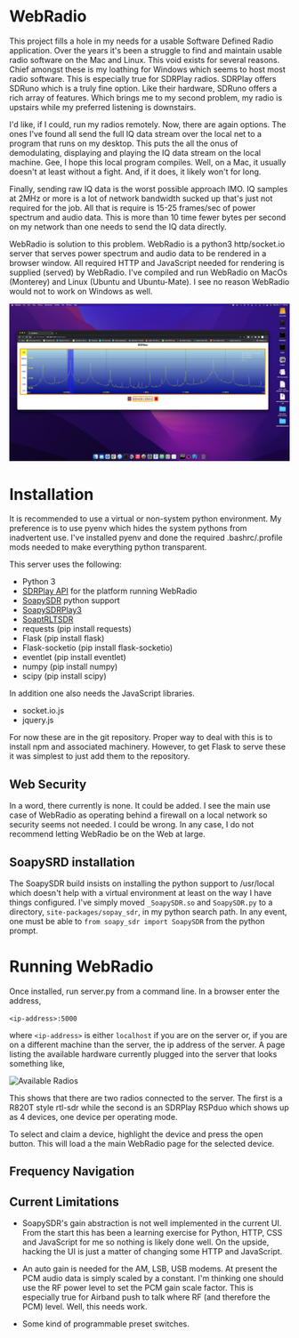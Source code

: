 # WebRadio

This project fills a hole in my needs for a usable Software Defined Radio application.
Over the years it's been a struggle to find and maintain usable radio software on the
Mac and Linux. This void exists for several reasons. Chief amongst these is my loathing
for Windows which seems to host most radio software. This is especially true for SDRPlay
radios. SDRPlay offers SDRuno which is a truly fine option. Like their hardware, SDRuno 
offers a rich array of features. Which brings me to my second problem, my radio is 
upstairs while my preferred listening is downstairs. 

I'd like, if I could, run my radios remotely. Now, there are again options. The ones I've 
found all send the full IQ data stream over the local net to a program that runs on my 
desktop. This puts the all the onus of demodulating, displaying and playing the 
IQ data stream on the local machine. Gee, I hope this local program compiles. Well, on a 
Mac, it usually doesn't at least without a fight. And, if it does, it likely won't for long.

Finally, sending raw IQ data is the worst possible approach IMO. IQ samples at 2MHz or more
is a lot of network bandwidth sucked up that's just not required for the job. All that is
require is 15-25 frames/sec of power spectrum and audio data. This is more than 10 time 
fewer bytes per second on my network than one needs to send the IQ data directly.

WebRadio is solution to this problem. WebRadio is a python3 http/socket.io server that 
serves power spectrum and audio data to be rendered in a browser window. All required HTTP 
and JavaScript needed for rendering is supplied (served) by WebRadio. I've compiled and
run WebRadio on MacOs (Monterey) and Linux (Ubuntu and Ubuntu-Mate). I see no reason 
WebRadio would not to work on Windows as well.

![WebRadio Screen Shot](img/screenshot.png)

# Installation

It is recommended to use a virtual or non-system python environment. My preference is 
to use pyenv which hides the system pythons from inadvertent use. I've installed pyenv
and done the required .bashrc/.profile mods needed to make everything python transparent.  
 
This server uses the following:

- Python 3
- [SDRPlay API](https://sdrplay.com) for the platform running WebRadio 
- [SoapySDR](https://github.com/pothosware/SoapySDR)  python support
- [SoapySDRPlay3](https://github/pothosware/SoapySDRPlay3)
- [SoaptRLTSDR](https://github.com/pothosware/SoapyRTLSDR)
- requests (pip install requests)
- Flask (pip install flask)
- Flask-socketio (pip install flask-socketio)
- eventlet (pip install eventlet)
- numpy (pip install numpy)
- scipy (pip install scipy)

In addition one also needs the JavaScript libraries. 

- socket.io.js
- jquery.js

For now these are in the git repository. Proper way to deal with this is to install npm 
and associated machinery. However, to get Flask to serve these it was simplest to just 
add them to the repository.

## Web Security

In a word, there currently is none. It could be added. I see the main use case of WebRadio 
as operating behind a firewall on a local network so security seems not needed. I could be
wrong. In any case, I do not recommend letting WebRadio be on the Web at large.


## SoapySRD installation

The SoapySDR build insists on installing the python support to /usr/local which doesn't 
help with a virtual environment at least on the way I have things configured. I've simply
moved `_SoapySDR.so` and `SoapySDR.py` to a directory, `site-packages/sopay_sdr`, in 
my python search path. In any event, one must be able to `from soapy_sdr import SoapySDR`
from the python prompt.  

# Running WebRadio

Once installed, run server.py from a command line. In a browser enter the address,

`<ip-address>:5000`

where `<ip-address>` is either `localhost` if you are on the server or, if you are on a 
different machine than the server, the ip address of the server. A page listing the 
available hardware currently plugged into the server that looks something like,

![Available Radios](imp/radios.png)

This shows that there are two radios connected to the server. The first is a R820T style
rtl-sdr while the second is an SDRPlay RSPduo which shows up as 4 devices, one device 
per operating mode. 

To select and claim a device, highlight the device and press the open button. This will 
load a the main WebRadio page for the selected device. 

## Frequency Navigation 


## Current Limitations

- SoapySDR's gain abstraction is not well implemented in the current UI. From the start this 
has been a learning exercise for Python, HTTP, CSS and JavaScript for me so nothing is 
likely done well. On the upside, hacking the UI is just a matter of changing some HTTP and
JavaScript. 

- An auto gain is needed for the AM, LSB, USB modems. At present the PCM audio data is simply 
scaled by a constant. I'm thinking one should use the RF power level to set the PCM gain 
scale factor. This is especially true for Airband push to talk where RF (and therefore the
PCM) level. Well, this needs work. 

- Some kind of programmable preset switches.

